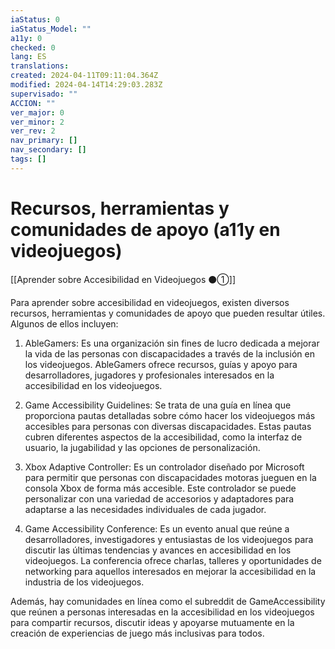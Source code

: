```yaml
---
iaStatus: 0
iaStatus_Model: ""
a11y: 0
checked: 0
lang: ES
translations: 
created: 2024-04-11T09:11:04.364Z
modified: 2024-04-14T14:29:03.283Z
supervisado: ""
ACCION: ""
ver_major: 0
ver_minor: 2
ver_rev: 2
nav_primary: []
nav_secondary: []
tags: []
---
```

# Recursos, herramientas y comunidades de apoyo (a11y en videojuegos)

[[Aprender sobre Accesibilidad en Videojuegos ⚫①]]

Para aprender sobre accesibilidad en videojuegos, existen diversos recursos, herramientas y comunidades de apoyo que pueden resultar útiles. Algunos de ellos incluyen:

1. AbleGamers: Es una organización sin fines de lucro dedicada a mejorar la vida de las personas con discapacidades a través de la inclusión en los videojuegos. AbleGamers ofrece recursos, guías y apoyo para desarrolladores, jugadores y profesionales interesados en la accesibilidad en los videojuegos.

2. Game Accessibility Guidelines: Se trata de una guía en línea que proporciona pautas detalladas sobre cómo hacer los videojuegos más accesibles para personas con diversas discapacidades. Estas pautas cubren diferentes aspectos de la accesibilidad, como la interfaz de usuario, la jugabilidad y las opciones de personalización.

3. Xbox Adaptive Controller: Es un controlador diseñado por Microsoft para permitir que personas con discapacidades motoras jueguen en la consola Xbox de forma más accesible. Este controlador se puede personalizar con una variedad de accesorios y adaptadores para adaptarse a las necesidades individuales de cada jugador.

4. Game Accessibility Conference: Es un evento anual que reúne a desarrolladores, investigadores y entusiastas de los videojuegos para discutir las últimas tendencias y avances en accesibilidad en los videojuegos. La conferencia ofrece charlas, talleres y oportunidades de networking para aquellos interesados en mejorar la accesibilidad en la industria de los videojuegos.

Además, hay comunidades en línea como el subreddit de GameAccessibility que reúnen a personas interesadas en la accesibilidad en los videojuegos para compartir recursos, discutir ideas y apoyarse mutuamente en la creación de experiencias de juego más inclusivas para todos.
